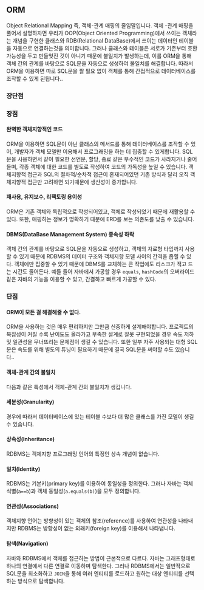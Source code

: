 ## ORM

Object Relational Mapping 즉, 객체-관계 매핑의 줄임말입니다. 객체 -관계 매핑을 풀어서 설명하자면 우리가 OOP(Object Oriented Programming)에서 쓰이는 객체라는 개념을 구현한 클래스와 RDB(Relational DataBase)에서 쓰이는 데이터인 테이블을 자동으로 연결하는것을 의미합니다. 그러나 클래스와 테이블은 서로가 기존부터 호환가능성을 두고 만들엊진 것이 아니기 때문에 불일치가 발생하는데, 이를 ORM을 통해 객체 간의 관계를 바탕으로 SQL문을 자동으로 생성하여 불일치를 해결합니다. 따라서 ORM을 이용하면 따로 SQL문을 짤 필요 없이 객체를 통해 간접적으로 데이터베이스를 조작할 수 있게 된됩니다..



### 장단점

### 장점

#### 완벽한 객체지향적인 코드

ORM을 이용하면 SQL문이 아닌 클래스의 메서드를 통해 데이터베이스를 조작할 수 있어, 개발자가 객체 모델만 이용해서 프로그래밍을 하는 데 집중할 수 있게합니다. SQL 문을 사용하면서 같이 필요한 선언문, 할당, 종료 같은 부수적인 코드가 사라지거나 줄어들며, 각종 객체에 대한 코드를 별도로 작성하여 코드의 가독성을 높일 수 있습니다. 객체지향적 접근과 SQL의 절차적/순차적 접근이 혼재되어있던 기존 방식과 달리 오직 객체지향적 접근만 고려하면 되기때문에 생산성이 증가합니다.

#### 재사용, 유지보수, 리팩토링 용이성

ORM은 기존 객체와 독립적으로 작성되어있고, 객체로 작성되었기 때문에 재활용할 수 있다. 또한, 매핑하는 정보가 명확하기 때문에 ERD를 보는 의존도를 낮출 수 있습니다.

#### DBMS(DataBase Management System) 종속성 하락

객체 간의 관계를 바탕으로 SQL문을 자동으로 생성하고, 객체의 자료형 타입까지 사용할 수 있기 때문에 RDBMS의 데이터 구조와 객체지향 모델 사이의 간격을 좁힐 수 있다. 객체에만 집중할 수 있기 때문에 DBMS를 교체하는 큰 작업에도 리스크가 적고 드는 시간도 줄어든다. 예들 들어 자바에서 가공할 경우 `equals`, `hashCode`의 오버라이드 같은 자바의 기능을 이용할 수 있고, 간결하고 빠르게 가공할 수 있다.



### 단점

#### ORM이 모든 걸 해결해줄 수 없다.

ORM을 사용하는 것은 매우 편리하지만 그만큼 신중하게 설계해야합니다. 프로젝트의 복잡성이 커질 수록 난이도도 올라가고 부족한 설계로 잘못 구현되었을 경우 속도 저하 및 일관성을 무너뜨리는 문제점이 생길 수 있습니다. 또한 일부 자주 사용되는 대형 SQL문은 속도를 위해 별도의 튜닝이 필요하기 때문에 결국 SQL문을 써야할 수도 있습니다..

#### 객체-관계 간의 불일치

다음과 같은 특성에서 객체-관계 간의 불일치가 생깁니다.

#### 세분성(Granularity)

경우에 따라서 데이터베이스에 있는 테이블 수보다 더 많은 클래스를 가진 모델이 생길 수 있습니다.

#### 상속성(Inheritance)

RDBMS는 객체지향 프로그래밍 언어의 특징인 상속 개념이 없습니다.

#### 일치(Identity)

RDBMS는 기본키(primary key)를 이용하여 동일성을 정의한다. 그러나 자바는 객체 식별(`a==b`)과 객체 동일성(`a.equals(b)`)을 모두 정의합니다.

#### 연관성(Associations)

객체지향 언어는 방향성이 있는 객체의 참조(reference)를 사용하여 연관성을 나타내지만 RDBMS는 방향성이 없는 외래키(foreign key)를 이용해서 나타냅니다.

#### 탐색(Navigation)

자바와 RDBMS에서 객체를 접근하는 방법이 근본적으로 다르다. 자바는 그래프형태로 하나의 연결에서 다른 연결로 이동하며 탐색한다. 그러나 RDBMS에서는 일반적으로 SQL문을 최소화하고 `JOIN`을 통해 여러 엔티티를 로드하고 원하는 대상 엔티티를 선택하는 방식으로 탐색합니다.